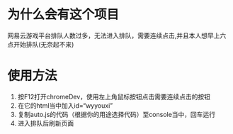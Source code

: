# 为什么会有这个项目
网易云游戏平台排队人数过多，无法进入排队，需要连续点击,并且本人想早上六点开始排队(无奈起不来)
# 使用方法
1. 按F12打开chromeDev，使用左上角鼠标按钮点击需要连续点击的按钮
2. 在它的html当中加入id=“wyyouxi”
3. 复制auto.js的代码（根据你的用途选择代码）至console当中，回车运行
4. 进入排队后刷新页面